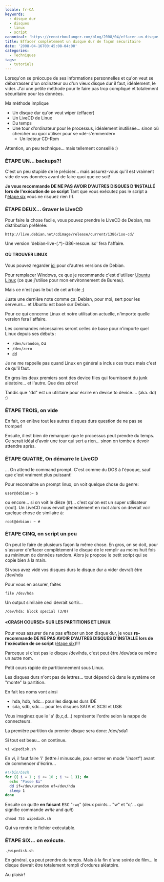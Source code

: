 ```yaml
---
locale: fr-CA
keywords:
  - disque dur
  - disques
  - linux
  - script
canonical: 'https://renoirboulanger.com/blog/2008/04/effacer-un-disque-dur/'
title: Effacer complètement un disque dur de façon sécuritaire
date: '2008-04-16T00:45:08-04:00'
categories:
  - Techniques
tags:
  - tutoriels
---
```


Lorsqu'on se préocupe de ses informations personnelles et qu'on veut se
débarrasser d'un ordinateur ou d'un vieux disque dur il faut, idéalement, le
vider. J'ai une petite méthode pour le faire pas trop compliqué et totalement
sécuritaire pour les données.

Ma méthode implique

- Un disque dur qu'on veut wiper (effacer)
- Un LiveCD de Linux
- Du temps
- Une tour d'ordinateur pour le processus, idéalement inutilisée... sinon où
  chercher ou quoi utiliser pour se «dé-s'emmerder»
  - Un lecteur CD-Rom

Attention, un peu technique... mais tellement conseillé :)

### ÉTAPE UN... backups?!

C'est un peu stupide de le préciser... mais assurez-vous qu'il est vraiment vide
de vos données avant de faire quoi que ce soit!

**Je vous recommande DE NE PAS AVOIR D'AUTRES DISQUES D'INSTALLÉ lors de
l'exécution de ce script** Tant que vous exécutez pas le script a l'[étape
six][0] vous ne risquez rien (!).

### ÉTAPE DEUX... Graver le LiveCD

Pour faire la chose facile, vous pouvez prendre le LiveCD de Debian, ma
distribution préférée:

`http://live.debian.net/cdimage/release/current/i386/iso-cd/`

Une version 'debian-live-(.\*)-i386-rescue.iso' fera l'affaire.

#### OÙ TROUVER LINUX

Vous pouvez regarder [ici][1] pour d'autres versions de Debian.

Pour remplacer Windows, ce que je recommande c'est d'utiliser [Ubuntu Linux][2]
(ce que j'utilise pour mon environnement de Bureau).

Mais ce n'est pas le but de cet article ;)

Juste une dernière note comme ça: Debian, pour moi, sert pour les serveurs... et
Ubuntu est basé sur Debian.

Pour ce qui concerne Linux et notre utilisation actuelle, n'importe quelle
version fera l'affaire.

Les commandes nécessaires seront celles de base pour n'importe quel Linux depuis
ses débuts :

- `/dev/urandom`, ou
- `/dev/zero`
- <abbr lang="en" title="Device to Device command">`dd`</abbr>

Je ne me rappelle pas quand Linux en général a inclus ces trucs mais c'est ce
qu'il faut.

En gros les deux premiers sont des device files qui fournissent du junk
aléatoire... et l'autre. Que des zéros!

Tandis que "dd" est un utilitaire pour écrire en device to device.... (aka. dd)
:)

### ÉTAPE TROIS, on vide

En fait, on enlève tout les autres disques durs question de ne pas se tromper!

Ensuite, il est bien de remarquer que le processus peut prendre du temps. Ce
serait idéal d'avoir une tour qui sert a rien... sinon on tombe a devoir
attendre après.

### ÉTAPE QUATRE, On démarre le LiveCD

... On attend le command prompt. C'est comme du DOS à l'époque, sauf que c'est
vraiment plus puissant!

Pour reconnaitre un prompt linux, on voit quelque chose du genre:

    user@debian:~ $

ou encore... si on voit le dièze (\#)... c'est qu'on est un super utilisateur
(root). Un LiveCD nous envoit généralement en root alors on devrait voir quelque
chose de similaire à:

    root@debian: ~ #

### ÉTAPE CINQ, on script un peu

On peut le faire de plusieurs façon la même chose. En gros, on se doit, pour
s'assurer d'effacer complètement le disque de le remplir au moins huit fois au
minimum de données random. Alors je propose le petit script qui se copie bien à
la main.

Si vous avez vidé vos disques durs le disque dur a vider devraît être /dev/hda

Pour vous en assurer, faites

    file /dev/hda

Un output similaire ceci devrait sortir...

    /dev/hda: block special (3/0)

#### «CRASH COURSE» SUR LES PARTITIONS ET LINUX

Pour vous assurer de ne pas effacer un bon disque dur, je vous **re-recommande
DE NE PAS AVOIR D'AUTRES DISQUES D'INSTALLÉ lors de l'exécution de ce script**
([étape six][0])!!!

Parceque si c'est pas le disque /dev/hda, c'est peut être /dev/sda ou même un
autre nom.

Petit cours rapide de partitionnement sous Linux.

Les disques durs n'ont pas de lettres... tout dépend où dans le système on
"monte" la partition.

En fait les noms vont ainsi

- hda, hdb, hdc... pour les disques durs IDE
- sda, sdb, sdc.... pour les disques SATA et SCSI et USB

Vous imaginez que le 'a' (b,c,d...) représente l'ordre selon la nappe de
connecteurs.

La première partition du premier disque sera donc: /dev/sda1

Si tout est beau... on continue.

    vi wipedisk.sh

En <em title="Vim Editor">vi</em>, il faut faire 'i' (lettre _i_ minuscule, pour
entrer en mode "_insert_") avant de commencer d'écrire...

```bash
#!/bin/bash
for (( i = 1 ; i <= 10 ; i += 1 )); do
  echo "Passe $i"
  dd if=/dev/urandom of=/dev/hda
  sleep 1
done
```

Ensuite on quitte **en faisant** <kbd title="Escape">ESC</kbd> "`:wq`" (deux
points... "w" et "q"... qui signifie commande _write_ and _quit_)

    chmod 755 wipedisk.sh

Qui va rendre le fichier exécutable.

### ÉTAPE SIX... on exécute.

    ./wipedisk.sh

En général, ça peut prendre du temps. Mais à la fin d'une soirée de film... le
disque devrait être totalement rempli d'ordures aléatoire.

Au plaisir!

[0]: http://renoirboulanger.com/blog/2008/04/effacer-un-disque-dur/#six
[1]: https://wiki.debian.org/LiveCD
[2]: https://www.ubuntu.com/
